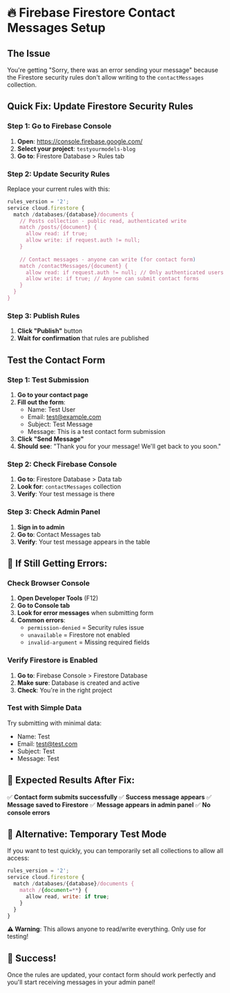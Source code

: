 # 🔥 Firebase Firestore Contact Messages Setup

## The Issue
You're getting "Sorry, there was an error sending your message" because the Firestore security rules don't allow writing to the `contactMessages` collection.

## Quick Fix: Update Firestore Security Rules

### Step 1: Go to Firebase Console
1. **Open**: https://console.firebase.google.com/
2. **Select your project**: `testyourmodels-blog`
3. **Go to**: Firestore Database > Rules tab

### Step 2: Update Security Rules
Replace your current rules with this:

```javascript
rules_version = '2';
service cloud.firestore {
  match /databases/{database}/documents {
    // Posts collection - public read, authenticated write
    match /posts/{document} {
      allow read: if true;
      allow write: if request.auth != null;
    }
    
    // Contact messages - anyone can write (for contact form)
    match /contactMessages/{document} {
      allow read: if request.auth != null; // Only authenticated users can read
      allow write: if true; // Anyone can submit contact forms
    }
  }
}
```

### Step 3: Publish Rules
1. **Click "Publish"** button
2. **Wait for confirmation** that rules are published

## Test the Contact Form

### Step 1: Test Submission
1. **Go to your contact page**
2. **Fill out the form**:
   - Name: Test User
   - Email: test@example.com
   - Subject: Test Message
   - Message: This is a test contact form submission
3. **Click "Send Message"**
4. **Should see**: "Thank you for your message! We'll get back to you soon."

### Step 2: Check Firebase Console
1. **Go to**: Firestore Database > Data tab
2. **Look for**: `contactMessages` collection
3. **Verify**: Your test message is there

### Step 3: Check Admin Panel
1. **Sign in to admin**
2. **Go to**: Contact Messages tab
3. **Verify**: Your test message appears in the table

## 🚨 **If Still Getting Errors:**

### Check Browser Console
1. **Open Developer Tools** (F12)
2. **Go to Console tab**
3. **Look for error messages** when submitting form
4. **Common errors**:
   - `permission-denied` = Security rules issue
   - `unavailable` = Firestore not enabled
   - `invalid-argument` = Missing required fields

### Verify Firestore is Enabled
1. **Go to**: Firebase Console > Firestore Database
2. **Make sure**: Database is created and active
3. **Check**: You're in the right project

### Test with Simple Data
Try submitting with minimal data:
- Name: Test
- Email: test@test.com
- Subject: Test
- Message: Test

## 🎯 **Expected Results After Fix:**

✅ **Contact form submits successfully**
✅ **Success message appears**
✅ **Message saved to Firestore**
✅ **Message appears in admin panel**
✅ **No console errors**

## 🔧 **Alternative: Temporary Test Mode**

If you want to test quickly, you can temporarily set all collections to allow all access:

```javascript
rules_version = '2';
service cloud.firestore {
  match /databases/{database}/documents {
    match /{document=**} {
      allow read, write: if true;
    }
  }
}
```

**⚠️ Warning**: This allows anyone to read/write everything. Only use for testing!

## 🎉 **Success!**

Once the rules are updated, your contact form should work perfectly and you'll start receiving messages in your admin panel!
